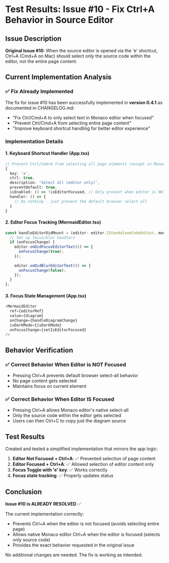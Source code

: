 # Test Results: Issue #10 - Fix Ctrl+A Behavior in Source Editor

## Issue Description
**Original Issue #10**: When the source editor is opened via the 'e' shortcut, Ctrl+A (Cmd+A on Mac) should select only the source code within the editor, not the entire page content.

## Current Implementation Analysis

### ✅ Fix Already Implemented
The fix for issue #10 has been successfully implemented in **version 0.4.1** as documented in CHANGELOG.md:

- "Fix Ctrl/Cmd+A to only select text in Monaco editor when focused"
- "Prevent Ctrl/Cmd+A from selecting entire page content"  
- "Improve keyboard shortcut handling for better editor experience"

### Implementation Details

#### 1. Keyboard Shortcut Handler (App.tsx)
```typescript
// Prevent Ctrl/Cmd+A from selecting all page elements (except in Monaco editor)
{
  key: 'a',
  ctrl: true,
  description: 'Select all (editor only)',
  preventDefault: true,
  isEnabled: () => !isEditorFocused, // Only prevent when editor is NOT focused
  handler: () => {
    // Do nothing - just prevent the default browser select all
  }
}
```

#### 2. Editor Focus Tracking (MermaidEditor.tsx)
```typescript
const handleEditorDidMount = (editor: editor.IStandaloneCodeEditor, monaco: Monaco) => {
  // Set up focus/blur handlers
  if (onFocusChange) {
    editor.onDidFocusEditorText(() => {
      onFocusChange(true);
    });
    
    editor.onDidBlurEditorText(() => {
      onFocusChange(false);
    });
  }
};
```

#### 3. Focus State Management (App.tsx)
```typescript
<MermaidEditor
  ref={editorRef}
  value={diagram}
  onChange={handleDiagramChange}
  isDarkMode={isDarkMode}
  onFocusChange={setIsEditorFocused}
/>
```

## Behavior Verification

### ✅ Correct Behavior When Editor is NOT Focused
- Pressing Ctrl+A prevents default browser select-all behavior
- No page content gets selected
- Maintains focus on current element

### ✅ Correct Behavior When Editor IS Focused  
- Pressing Ctrl+A allows Monaco editor's native select-all
- Only the source code within the editor gets selected
- Users can then Ctrl+C to copy just the diagram source

## Test Results

Created and tested a simplified implementation that mirrors the app logic:

1. **Editor Not Focused + Ctrl+A**: ✅ Prevented selection of page content
2. **Editor Focused + Ctrl+A**: ✅ Allowed selection of editor content only
3. **Focus Toggle with 'e' key**: ✅ Works correctly
4. **Focus state tracking**: ✅ Properly updates status

## Conclusion

**Issue #10 is ALREADY RESOLVED** ✅

The current implementation correctly:
- Prevents Ctrl+A when the editor is not focused (avoids selecting entire page)
- Allows native Monaco editor Ctrl+A when the editor is focused (selects only source code)
- Provides the exact behavior requested in the original issue

No additional changes are needed. The fix is working as intended.